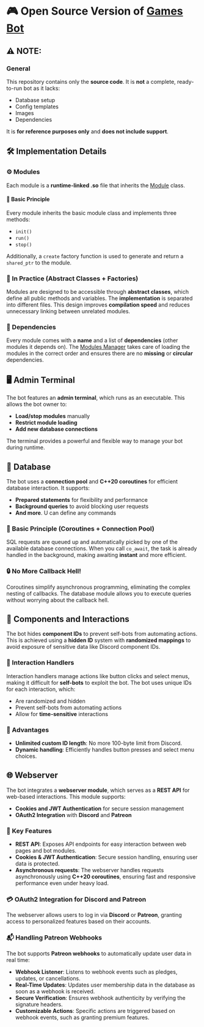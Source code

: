 # 🎮 Open Source Version of [Games Bot](https://gamesbot.lesikr.com/)

## ⚠️ NOTE:
### General
This repository contains only the **source code**. It is **not** a complete, ready-to-run bot as it lacks:
- Database setup
- Config templates
- Images
- Dependencies

It is **for reference purposes only** and **does not include support**.

## 🛠️ Implementation Details

### ⚙️ Modules
Each module is a **runtime-linked .so** file that inherits the [Module](https://github.com/ruslan-ilesik/games_bot/blob/main/src/module/module.hpp) class.

#### 📜 Basic Principle
Every module inherits the basic module class and implements three methods:
- `init()`
- `run()`
- `stop()`

Additionally, a `create` factory function is used to generate and return a `shared_ptr` to the module.

### 🔧 In Practice (Abstract Classes + Factories)
Modules are designed to be accessible through **abstract classes**, which define all public methods and variables. The **implementation** is separated into different files. This design improves **compilation speed** and reduces unnecessary linking between unrelated modules.

### 🔗 Dependencies
Every module comes with a **name** and a list of **dependencies** (other modules it depends on). The [Modules Manager](https://github.com/ruslan-ilesik/games_bot/blob/main/src/module/modules_manager.hpp) takes care of loading the modules in the correct order and ensures there are no **missing** or **circular** dependencies.

## 🖥️ Admin Terminal
The bot features an **admin terminal**, which runs as an executable. This allows the bot owner to:
- **Load/stop modules** manually
- **Restrict module loading**
- **Add new database connections**

The terminal provides a powerful and flexible way to manage your bot during runtime.

## 💾 Database
The bot uses a **connection pool** and **C++20 coroutines** for efficient database interaction. It supports:
- **Prepared statements** for flexibility and performance
- **Background queries** to avoid blocking user requests
- **And more**. U can define any commands

### 🚀 Basic Principle (Coroutines + Connection Pool)
SQL requests are queued up and automatically picked by one of the available database connections. When you call `co_await`, the task is already handled in the background, making awaiting **instant** and more efficient.

### 🔒 No More Callback Hell!
Coroutines simplify asynchronous programming, eliminating the complex nesting of callbacks. The database module allows you to execute queries without worrying about the callback hell.

## 🔑 Components and Interactions
The bot hides **component IDs** to prevent self-bots from automating actions. This is achieved using a **hidden ID** system with **randomized mappings** to avoid exposure of sensitive data like Discord component IDs.

### 🔐 Interaction Handlers
Interaction handlers manage actions like button clicks and select menus, making it difficult for **self-bots** to exploit the bot. The bot uses unique IDs for each interaction, which:
- Are randomized and hidden
- Prevent self-bots from automating actions
- Allow for **time-sensitive** interactions

### 🧩 Advantages
- **Unlimited custom ID length**: No more 100-byte limit from Discord.
- **Dynamic handling**: Efficiently handles button presses and select menu choices.

## 🌐 Webserver
The bot integrates a **webserver module**, which serves as a **REST API** for web-based interactions. This module supports:
- **Cookies and JWT Authentication** for secure session management
- **OAuth2 Integration** with **Discord** and **Patreon**

### 🔧 Key Features
- **REST API**: Exposes API endpoints for easy interaction between web pages and bot modules.
- **Cookies & JWT Authentication**: Secure session handling, ensuring user data is protected.
- **Asynchronous requests**: The webserver handles requests asynchronously using **C++20 coroutines**, ensuring fast and responsive performance even under heavy load.

### 💳 OAuth2 Integration for Discord and Patreon
The webserver allows users to log in via **Discord** or **Patreon**, granting access to personalized features based on their accounts.

### 📬 Handling Patreon Webhooks
The bot supports **Patreon webhooks** to automatically update user data in real time:
- **Webhook Listener**: Listens to webhook events such as pledges, updates, or cancellations.
- **Real-Time Updates**: Updates user membership data in the database as soon as a webhook is received.
- **Secure Verification**: Ensures webhook authenticity by verifying the signature headers.
- **Customizable Actions**: Specific actions are triggered based on webhook events, such as granting premium features.
